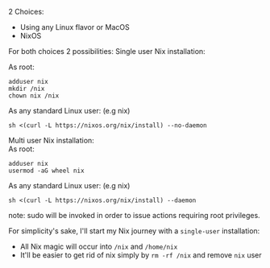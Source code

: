 2 Choices:
* Using any Linux flavor or MacOS
* NixOS

For both choices 2 possibilities:
Single user Nix installation:  
 
As root:
```
adduser nix
mkdir /nix
chown nix /nix
```
As any standard Linux user: (e.g nix)
```
sh <(curl -L https://nixos.org/nix/install) --no-daemon
```
Multi user Nix installation:   
As root:
```
adduser nix
usermod -aG wheel nix
```
As any standard Linux user: (e.g nix)
```
sh <(curl -L https://nixos.org/nix/install) --daemon
```
note: sudo will be invoked in order to issue actions requiring root privileges.  

For simplicity's sake, I'll start my Nix journey with a `single-user` installation: 
* All Nix magic will occur into `/nix` and `/home/nix`
* It'll be easier to get rid of nix simply by `rm -rf /nix` and remove `nix` user

